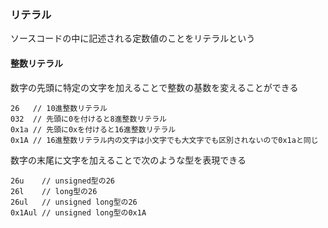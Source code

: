 ### リテラル

ソースコードの中に記述される定数値のことをリテラルという

#### 整数リテラル

数字の先頭に特定の文字を加えることで整数の基数を変えることができる

```
26   // 10進整数リテラル
032  // 先頭に0を付けると8進整数リテラル
0x1a // 先頭に0xを付けると16進整数リテラル
0x1A // 16進整数リテラル内の文字は小文字でも大文字でも区別されないので0x1aと同じ
```

数字の末尾に文字を加えることで次のような型を表現できる

```
26u    // unsigned型の26
26l    // long型の26
26ul   // unsigned long型の26
0x1Aul // unsigned long型の0x1A
```
